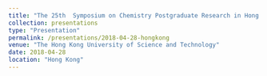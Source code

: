 ```yaml
---
title: "The 25th  Symposium on Chemistry Postgraduate Research in Hong Kong"
collection: presentations
type: "Presentation"
permalink: /presentations/2018-04-28-hongkong
venue: "The Hong Kong University of Science and Technology"
date: 2018-04-28
location: "Hong Kong"
---
```

